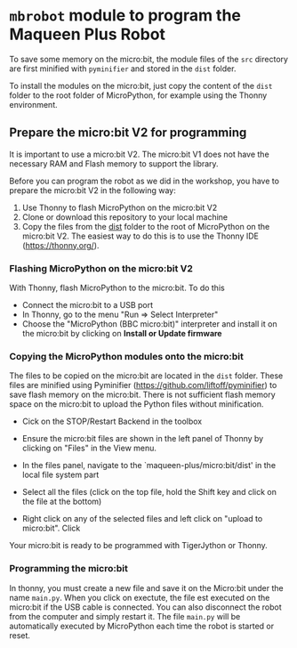# `mbrobot` module to program the Maqueen Plus Robot

To save some memory on the micro:bit, the module files of the `src` directory
are first minified with `pyminifier` and stored in the `dist` folder.

To install the modules on the micro:bit, just copy the content of the `dist`
folder to the root folder of MicroPython, for example using the Thonny
environment.

## Prepare the micro:bit V2 for programming

It is important to use a micro:bit V2. The micro:bit V1 does not have the
necessary RAM and Flash memory to support the library.

Before you can program the robot as we did in the workshop, you have to prepare
the micro:bit V2 in the following way:

1. Use Thonny to flash MicroPython on the micro:bit V2
2. Clone or download this repository to your local machine
3. Copy the files from the
   [dist](https://github.com/informatiquecsud/mbrobot/tree/main/maqueen-plus/microbit_V2/dist)
   folder to the root of MicroPython on the micro:bit V2. The easiest way to do
   this is to use the Thonny IDE (https://thonny.org/).

### Flashing MicroPython on the micro:bit V2

With Thonny, flash MicroPython to the micro:bit. To do this

- Connect the micro:bit to a USB port
- In Thonny, go to the menu "Run ⇒ Select Interpreter"
- Choose the "MicroPython (BBC micro:bit)" interpreter and install it on the
  micro:bit by clicking on **Install or Update firmware**

### Copying the MicroPython modules onto the micro:bit

The files to be copied on the micro:bit are located in the `dist` folder. These
files are minified using Pyminifier (https://github.com/liftoff/pyminifier) to
save flash memory on the micro:bit. There is not sufficient flash memory space
on the micro:bit to upload the Python files without minification.

- Cick on the STOP/Restart Backend in the toolbox

- Ensure the micro:bit files are shown in the left panel of Thonny by clicking
  on "Files" in the View menu.

- In the files panel, navigate to the `maqueen-plus/micro:bit/dist' in the local
  file system part

- Select all the files (click on the top file, hold the Shift key and click on
  the file at the bottom)

- Right click on any of the selected files and left click on "upload to
  micro:bit". Click

Your micro:bit is ready to be programmed with TigerJython or Thonny.

### Programming the micro:bit

In thonny, you must create a new file and save it on the Micro:bit under the
name `main.py`. When you click on exectute, the file est executed on the
micro:bit if the USB cable is connected. You can also disconnect the robot from
the computer and simply restart it. The file `main.py` will be automatically
executed by MicroPython each time the robot is started or reset.
